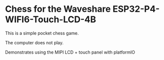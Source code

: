 # Chess for the Waveshare ESP32-P4-WIFI6-Touch-LCD-4B

This is a simple pocket chess game.

The computer does not play.

Demonstrates using the MIPI LCD + touch panel with platformIO

